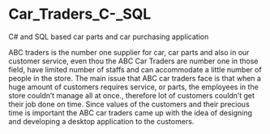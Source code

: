 # Car_Traders_C-_SQL
C# and SQL based car parts and car purchasing application

ABC traders is the number one supplier for car, car parts and also in our customer service, even thou the ABC Car Traders are number one in those field, have limited number of staffs and can accommodate a little number of people in the store. The main issue that ABC car traders face is that when a huge amount of customers requires service, or parts, the employees in the store couldn’t manage all at once., therefore lot of customers couldn’t get their job done on time. Since values of the customers and their precious time is important the ABC car traders came up with the idea of designing and developing a desktop application to the customers. 


